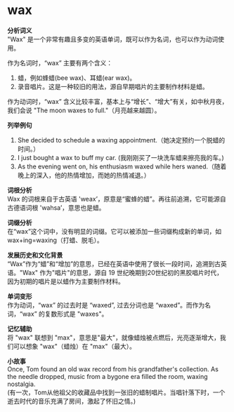 # wax

**分析词义**  
"Wax" 是一个非常有趣且多变的英语单词，既可以作为名词，也可以作为动词使用。

  

作为名词时，“wax” 主要有两个含义：

  

1.  蜡，例如蜂蜡(bee wax)、耳蜡(ear wax)。
2.  录音唱片。这是一种较旧的用法，源自早期唱片的主要制作材料是蜡。

  

作为动词时，“wax” 含义比较丰富，基本上与“增长”、“增大”有关，如中秋月夜，我们会说 "The moon waxes to full."（月亮越来越圆）。

  

**列举例句**

  

1.  She decided to schedule a waxing appointment.（她决定预约一个脱蜡的时间。）
2.  I just bought a wax to buff my car. (我刚刚买了一块洗车蜡来擦亮我的车。)
3.  As the evening went on, his enthusiasm waxed while hers waned.（随着晚上的深入，他的热情增加，而她的热情减退。）

  

**词根分析**  
Wax 的词根来自于古英语 'weax’，原意是“蜜蜂的蜡”。再往前追溯，它可能源自古德语词根 'wahsa’，意思也是蜡。

  

**词缀分析**  
在“wax”这个词中，没有明显的词缀。它可以被添加一些词缀构成新的单词，如 wax+ing=waxing（打蜡、脱毛）。

  

**发展历史和文化背景**  
“Wax”作为“蜡”和“增加”的意思，已经在英语中使用了很长一段时间，追溯到古英语。"Wax" 作为"唱片"的意思，源自 19 世纪晚期到20世纪初的黑胶唱片时代，因为初期的唱片是以蜡作为主要制作材料。

  

**单词变形**  
作为动词，“wax” 的过去时是 “waxed”, 过去分词也是 “waxed”。而作为名词，“wax” 的复数形式是 "waxes"。

  

**记忆辅助**  
将 "wax" 联想到 "max"，意思是"最大"，就像蜡烛被点燃后，光亮逐渐增大，我们可以想象 "wax"（蜡烛）在 "max"（最大）。

  

**小故事**  
Once, Tom found an old wax record from his grandfather's collection. As the needle dropped, music from a bygone era filled the room, waxing nostalgia.  
(有一次，Tom从他祖父的收藏品中找到一张旧的蜡制唱片。当唱针落下时，一个逝去时代的音乐充满了房间，激起了怀旧之情。)
